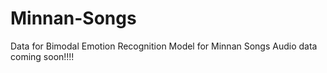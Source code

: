# Minnan-Songs
Data for Bimodal Emotion Recognition Model for Minnan Songs
Audio data coming soon!!!!
